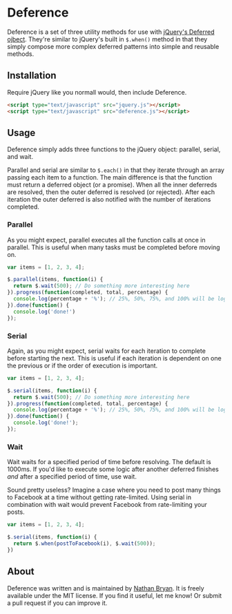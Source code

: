 # Deference

Deference is a set of three utility methods for use with
[jQuery's Deferred ojbect](http://api.jquery.com/category/deferred-object/). They're similar to
jQuery's built in `$.when()` method in that they simply compose more complex deferred patterns into
simple and reusable methods.

## Installation

Require jQuery like you normall would, then include Deference.

```html
<script type="text/javascript" src="jquery.js"></script>
<script type="text/javascript" src="deference.js"></script>
```

## Usage

Deference simply adds three functions to the jQuery object: parallel, serial, and wait.

Parallel and serial are similar to `$.each()` in that they iterate through an array passing each
item to a function. The main difference is that the function must return a deferred object (or a
promise). When all the inner deferreds are resolved, then the outer deferred is resolved
(or rejected). After each iteration the outer deferred is also notified with the number of
iterations completed.

### Parallel

As you might expect, parallel executes all the function calls at once in parallel. This is useful
when many tasks must be completed before moving on.

```javascript
var items = [1, 2, 3, 4];

$.parallel(items, function(i) {
  return $.wait(500); // Do something more interesting here
}).progress(function(completed, total, percentage) {
  console.log(percentage + '%'); // 25%, 50%, 75%, and 100% will be logged simultaneously
}).done(function() {
  console.log('done!')
});
```

### Serial

Again, as you might expect, serial waits for each iteration to complete before starting the next.
This is useful if each iteration is dependent on one the previous or if the order of execution is
important.

```javascript
var items = [1, 2, 3, 4];

$.serial(items, function(i) {
  return $.wait(500); // Do something more interesting here
}).progress(function(completed, total, percentage) {
  console.log(percentage + '%'); // 25%, 50%, 75%, and 100% will be logged one at a time
}).done(function() {
  console.log('done!');
});
```

### Wait

Wait waits for a specified period of time before resolving. The default is 1000ms. If you'd like to
execute some logic after another deferred finishes _and_ after a specified period of time, use wait.

Sound pretty useless? Imagine a case where you need to post many things to Facebook at a time
without getting rate-limited. Using serial in combination with wait would prevent Facebook from
rate-limiting your posts.

```javascript
var items = [1, 2, 3, 4];

$.serial(items, function(i) {
  return $.when(postToFacebook(i), $.wait(500));
})
```

## About

Deference was written and is maintained by [Nathan Bryan](https://github.com/nbryan). It is freely
available under the MIT license. If you find it useful, let me know! Or submit a pull request if
you can improve it.
